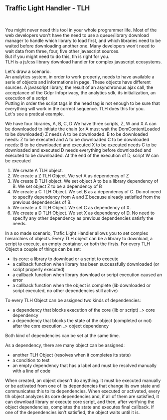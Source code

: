 <h2>Traffic Light Handler - TLH</h2><br />

You might never need this tool in your whole programmer life. Most of the web developers won't have the need to use a queue/library download manager to handle which library to load first, and which libraries need to be waited before downloading another one. Many developers won't need to wait data from three, four, five other javascript sources.<br />
But if you might need to do this, tlh is right for you.<br />
TLH is a js/css library download handler for complex javascript ecosystems. </p>
<p>Let's draw a scenario.<br />
An analytics system, in order to work properly, needs to have available a serie of objects and informations in page. These objects have different sources. A javascript library, the result of an asynchronous ajax call, the acceptance of the Gdpr Infoprivacy, the analytics sdk, its initialization, an execution of a script<br />
Putting in order the script tags in the head tag is not enough to be sure that everything will work in the correct sequence.
TLH does this for you. <br />
Let's see a pratical example.</p>
<p>We have four libraries, A, B, C, D
We have three scripts, Z, W and X
A can be downloaded to initiate the chain (or A must wait the DomContentLoaded to be downloaded)
Z needs A to be downloaded.
B to be downloaded needs: Z to be executed and A to be downloaded
C to be downloaded needs: B to be downloaded and executed
X to be executed needs C to be downloaded and executed
D needs everything before downloaded and executed to be downloaded.
At the end of the execution of D, script W can be executed
<p>
  <ol>
    <li> We create A TLH object. </li>
    <li> We create a Z TLH Object. We set A as dependency of Z</li>
    <li> We create B TLH object. We set object A to be a library dependency of B. We set object Z to be a dependency of B</li>
    <li> We create a C TLH Object. We set B as a dependency of C. Do not need to specify dependency from A and Z because already satisfied from the previous dependencies of B.</li>
    <li> We create a X TLH Object. We set C as dependency of X.</li>
    <li> We create a D TLH Object. We set X as dependency of D. No need to specify any other dependency as previous dependencies satisfy the needs.</li>
  </ol>
  In a so made scenario, Trafic Light Handler allows you to set complex hierarchies of objects. 
  Every TLH object can be a library to download, a script to execute, an empty container, or both the firsts.
  For every TLH Object a couple of things can be set:
  <ul>
    <li> its core: a library to download or a script to execute</li>
    <li> a callback function when library has been successfully downloaded (or script properly executed)</li>
    <li> a callback function when library download or script execution caused an error</li>
    <li> a callback function when the object is complete (lib downloaded or script executed, no other dependencies still active)</li>
  </ul>

  To every TLH Object can be assigned two kinds of dependencies:
  <ul>
    <li> a dependency that blocks execution of the core (lib or script) _> core dependency</li>
    <li> a dependency that blocks the state of the object (completed or not) after the core execution _> object dependency</li>
  </ul>
  Both kind of dependencies can be set at the same time.

  As a dependency, there are many object can be assigned: 
  <ul>
    <li>another TLH Object (resolves when it completes its state)</li>
    <li>a condition to test</li>
    <li>an empty dependency that has a label and must be resolved manually with a line of code</li>
  </ul>
When created, an object doesn't do anything. It must be executed manually or be activated from one of its dependencies that change its own state and communicates this to its dependencies. 
When executed or activated, every tlh object analyzes its core dependencies and, if all of them are satisfied, it can download library or execute  core script, and then, after verifying the object dependencies, completes the state and executes final callback. 
If one of the dependencies isn't satisfied, the object waits until it is.
</p>
<p style="display:none;">
SETUP CONFIGS<br/>
kw_tlh_configs.adsetup = tlhControlObject(null, undefined, null, null, null);<br/>
kw_tlh_configs.nielsenStatic = tlhControlObject(null, "https://www.example.it/nielsen/nielsen_static.js", null, null, true);<br/>
kw_tlh_configs.chartbeat = tlhControlObject(function() { window.loadChartbeat(); }, "https://www.example.it/chartbeat/chartbeat.js", null, null, true);<br/>
kw_tlh_configs.webtrekk_mapping = tlhControlObject(null, "https://www.example.it/wt/wt_mapping_script.js?pageurl=blablablacurrentpage", null, null, true);<br/>
kw_tlh_configs.webtrekk = tlhControlObject(window.kw_webtrekk_complete, "https://www.exampe.it//config_webtrekk.php", window.kw_run_webtrekk, null, true);<br/>   
<br />
SETUP OBJECTS ANBD DEPENDENCIES<br/>
window.kw_tlh.adsetup = new tlhl("adsetup", kw_tlh_configs.adsetup);<br/>
window.kw_tlh.adsetup.addRedLight("adsetupreal");<br/>
window.kw_tlh.adsetup.addRedLight("infoprivacy", function() { return window.kwdnt !== undefined; });<br/>
window.kw_tlh.nielsenStatic = new tlhl("nielsenStatic", kw_tlh_configs.nielsenStatic);<br/>
window.kw_tlh.nielsenStatic.execute();<br/>
window.kw_tlh.webtrekk_mapping = new tlhl("webtrekk_mapping", kw_tlh_configs.webtrekk_mapping);<br/>
window.kw_tlh.webtrekk_mapping.addLibRedLight("adsetup", window.kw_tlh.adsetup);<br/>
window.kw_tlh.webtrekk = new tlhl("webtrekk", kw_tlh_configs.webtrekk);		<br/>
window.kw_tlh.webtrekk.addLibRedLight("webtrekk_mapping", window.kw_tlh.webtrekk_mapping);<br/>
window.kw_tlh.webtrekk.addLibRedLight("adsetup", window.kw_tlh.adsetup);    <br/>
window.kw_tlh.webtrekk.addRedLight("wt_init");<br/>
window.kw_tlh.webtrekk.addRedLight("wt_send");<br/>
window.kw_tlh.chartbeat = new tlhl("chartbeat", kw_tlh_configs.chartbeat);<br/>
window.kw_tlh.chartbeat.addLibRedLight("webtrekk_mapping", window.kw_tlh.webtrekk_mapping);<br/>
</p>
